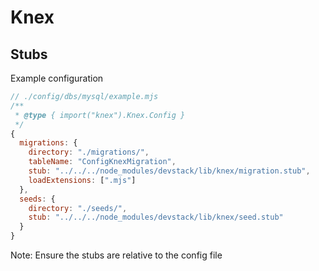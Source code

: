 # Knex


## Stubs

Example configuration

```js
// ./config/dbs/mysql/example.mjs
/**
 * @type { import("knex").Knex.Config }
 */
{
  migrations: {
    directory: "./migrations/",
    tableName: "ConfigKnexMigration",
    stub: "../../../node_modules/devstack/lib/knex/migration.stub",
    loadExtensions: [".mjs"]
  },
  seeds: {
    directory: "./seeds/",
    stub: "../../../node_modules/devstack/lib/knex/seed.stub"
  }
}
```

Note: Ensure the stubs are relative to the config file